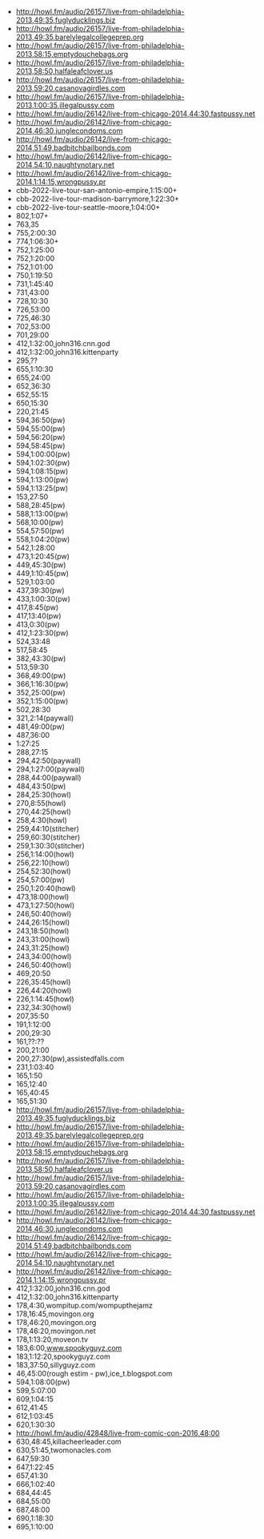 -   http://howl.fm/audio/26157/live-from-philadelphia-2013,49:35,fuglyducklings.biz
-   http://howl.fm/audio/26157/live-from-philadelphia-2013,49:35,barelylegalcollegeprep.org
-   http://howl.fm/audio/26157/live-from-philadelphia-2013,58:15,emptydouchebags.org
-   http://howl.fm/audio/26157/live-from-philadelphia-2013,58:50,halfaleafclover.us
-   http://howl.fm/audio/26157/live-from-philadelphia-2013,59:20,casanovagirdles.com
-   http://howl.fm/audio/26157/live-from-philadelphia-2013,1:00:35,illegalpussy.com
-   http://howl.fm/audio/26142/live-from-chicago-2014,44:30,fastpussy.net
-   http://howl.fm/audio/26142/live-from-chicago-2014,46:30,junglecondoms.com
-   http://howl.fm/audio/26142/live-from-chicago-2014,51:49,badbitchbailbonds.com
-   http://howl.fm/audio/26142/live-from-chicago-2014,54:10,naughtynotary.net
-   http://howl.fm/audio/26142/live-from-chicago-2014,1:14:15,wrongpussy.pr
-   cbb-2022-live-tour-san-antonio-empire,1:15:00+
-   cbb-2022-live-tour-madison-barrymore,1:22:30+
-   cbb-2022-live-tour-seattle-moore,1:04:00+
-   802,1:07+
-   763,35
-   755,2:00:30
-   774,1:06:30+
-   752,1:25:00
-   752,1:20:00
-   752,1:01:00
-   750,1:19:50
-   731,1:45:40
-   731,43:00
-   728,10:30
-   726,53:00
-   725,46:30
-   702,53:00
-   701,29:00
-   412,1:32:00,john316.cnn.god
-   412,1:32:00,john316.kittenparty
-   295,??
-   655,1:10:30
-   655,24:00
-   652,36:30
-   652,55:15
-   650,15:30
-   220,21:45
-   594,36:50(pw)
-   594,55:00(pw)
-   594,56:20(pw)
-   594,58:45(pw)
-   594,1:00:00(pw)
-   594,1:02:30(pw)
-   594,1:08:15(pw)
-   594,1:13:00(pw)
-   594,1:13:25(pw)
-   153,27:50
-   588,28:45(pw)
-   588,1:13:00(pw)
-   568,10:00(pw)
-   554,57:50(pw)
-   558,1:04:20(pw)
-   542,1:28:00
-   473,1:20:45(pw)
-   449,45:30(pw)
-   449,1:10:45(pw)
-   529,1:03:00
-   437,39:30(pw)
-   433,1:00:30(pw)
-   417,8:45(pw)
-   417,13:40(pw)
-   413,0:30(pw)
-   412,1:23:30(pw)
-   524,33:48
-   517,58:45
-   382,43:30(pw)
-   513,59:30
-   368,49:00(pw)
-   366,1:16:30(pw)
-   352,25:00(pw)
-   352,1:15:00(pw)
-   502,28:30
-   321,2:14(paywall)
-   481,49:00(pw)
-   487,36:00
-   1:27:25
-   288,27:15
-   294,42:50(paywall)
-   294,1:27:00(paywall)
-   288,44:00(paywall)
-   484,43:50(pw)
-   284,25:30(howl)
-   270,8:55(howl)
-   270,44:25(howl)
-   258,4:30(howl)
-   259,44:10(stitcher)
-   259,60:30(stitcher)
-   259,1:30:30(stitcher)
-   256,1:14:00(howl)
-   256,22:10(howl)
-   254,52:30(howl)
-   254,57:00(pw)
-   250,1:20:40(howl)
-   473,18:00(howl)
-   473,1:27:50(howl)
-   246,50:40(howl)
-   244,26:15(howl)
-   243,18:50(howl)
-   243,31:00(howl)
-   243,31:25(howl)
-   243,34:00(howl)
-   246,50:40(howl)
-   469,20:50
-   226,35:45(howl)
-   226,44:20(howl)
-   226,1:14:45(howl)
-   232,34:30(howl)
-   207,35:50
-   191,1:12:00
-   200,29:30
-   161,??:??
-   200,21:00
-   200,27:30(pw),assistedfalls.com
-   231,1:03:40
-   165,1:50
-   165,12:40
-   165,40:45
-   165,51:30
-   http://howl.fm/audio/26157/live-from-philadelphia-2013,49:35,fuglyducklings.biz
-   http://howl.fm/audio/26157/live-from-philadelphia-2013,49:35,barelylegalcollegeprep.org
-   http://howl.fm/audio/26157/live-from-philadelphia-2013,58:15,emptydouchebags.org
-   http://howl.fm/audio/26157/live-from-philadelphia-2013,58:50,halfaleafclover.us
-   http://howl.fm/audio/26157/live-from-philadelphia-2013,59:20,casanovagirdles.com
-   http://howl.fm/audio/26157/live-from-philadelphia-2013,1:00:35,illegalpussy.com
-   http://howl.fm/audio/26142/live-from-chicago-2014,44:30,fastpussy.net
-   http://howl.fm/audio/26142/live-from-chicago-2014,46:30,junglecondoms.com
-   http://howl.fm/audio/26142/live-from-chicago-2014,51:49,badbitchbailbonds.com
-   http://howl.fm/audio/26142/live-from-chicago-2014,54:10,naughtynotary.net
-   http://howl.fm/audio/26142/live-from-chicago-2014,1:14:15,wrongpussy.pr
-   412,1:32:00,john316.cnn.god
-   412,1:32:00,john316.kittenparty
-   178,4:30,wompitup.com/wompupthejamz
-   178,16:45,movingon.org
-   178,46:20,movingon.org
-   178,46:20,movingon.net
-   178,1:13:20,moveon.tv
-   183,6:00,www.spookyguyz.com
-   183,1:12:20,spookyguyz.com
-   183,37:50,sillyguyz.com
-   46,45:00(rough estim - pw),ice_t.blogspot.com
-   594,1:08:00(pw)
-   599,5:07:00
-   609,1:04:15
-   612,41:45
-   612,1:03:45
-   620,1:30:30
-   http://howl.fm/audio/42848/live-from-comic-con-2016,48:00
-   630,48:45,killacheerleader.com
-   630,51:45,twomonacles.com
-   647,59:30
-   647,1:22:45
-   657,41:30
-   666,1:02:40
-   684,44:45
-   684,55:00
-   687,48:00
-   690,1:18:30
-   695,1:10:00
